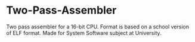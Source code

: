 # Two-Pass-Assembler
Two pass assembler for a 16-bit CPU. Format is based on a school version of ELF format. Made for System Software subject at University.
